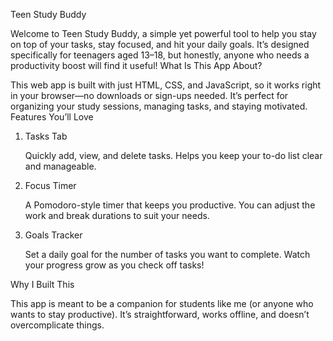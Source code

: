 Teen Study Buddy

Welcome to Teen Study Buddy, a simple yet powerful tool to help you stay on top of your tasks, stay focused, and hit your daily goals. It’s designed specifically for teenagers aged 13–18, but honestly, anyone who needs a productivity boost will find it useful!
What Is This App About?

This web app is built with just HTML, CSS, and JavaScript, so it works right in your browser—no downloads or sign-ups needed. It’s perfect for organizing your study sessions, managing tasks, and staying motivated.
Features You’ll Love
1. Tasks Tab

    Quickly add, view, and delete tasks.
    Helps you keep your to-do list clear and manageable.

2. Focus Timer

    A Pomodoro-style timer that keeps you productive.
    You can adjust the work and break durations to suit your needs.

3. Goals Tracker

    Set a daily goal for the number of tasks you want to complete.
    Watch your progress grow as you check off tasks!


Why I Built This

This app is meant to be a companion for students like me (or anyone who wants to stay productive). It’s straightforward, works offline, and doesn’t overcomplicate things.

